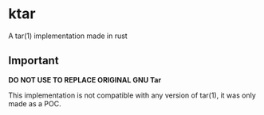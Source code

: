 # ktar
A tar(1) implementation made in rust

## Important
**DO NOT USE TO REPLACE ORIGINAL GNU Tar**

This implementation is not compatible with any version of tar(1), it was only made as a POC.
